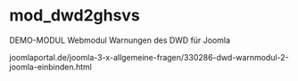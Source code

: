 # mod_dwd2ghsvs
DEMO-MODUL Webmodul Warnungen des DWD für Joomla

joomlaportal.de/joomla-3-x-allgemeine-fragen/330286-dwd-warnmodul-2-joomla-einbinden.html
